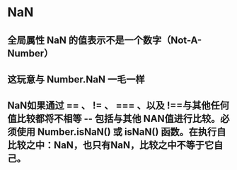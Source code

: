 # NaN

## 全局属性 NaN 的值表示不是一个数字（Not-A-Number）

## 这玩意与 Number.NaN 一毛一样

## NaN如果通过 == 、 != 、 === 、以及 !==与其他任何值比较都将不相等 -- 包括与其他 NAN值进行比较。必须使用 Number.isNaN() 或 isNaN() 函数。在执行自比较之中：NaN，也只有NaN，比较之中不等于它自己。
